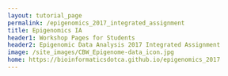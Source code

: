 ```yaml
---
layout: tutorial_page
permalink: /epigenomics_2017_integrated_assignment
title: Epigenomics IA
header1: Workshop Pages for Students
header2: Epigenomic Data Analysis 2017 Integrated Assignment
image: /site_images/CBW_Epigenome-data_icon.jpg
home: https://bioinformaticsdotca.github.io/epigenomics_2017
---
```

